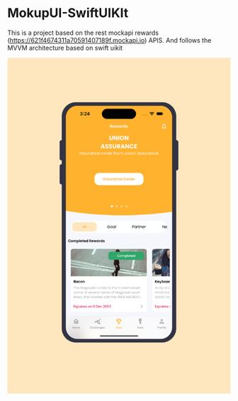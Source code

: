 # MokupUI-SwiftUIKIt


This is a project based on the rest mockapi rewards (https://621f4674311a70591407189f.mockapi.io) APIS. And  follows the MVVM architecture based on swift uikit 



<img align="center" src="https://github.com/KavinduDissanayake/MokupUI-SwiftUIKIt/blob/main/ss.png"> 
